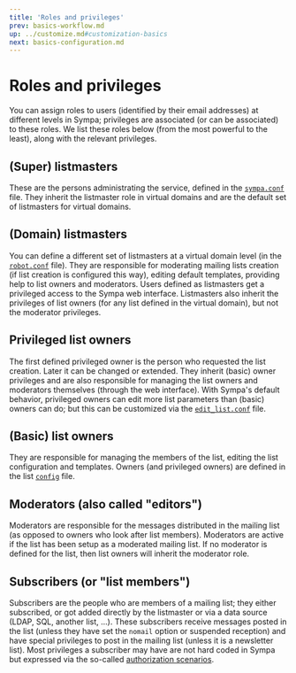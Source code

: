 ```yaml
---
title: 'Roles and privileges'
prev: basics-workflow.md
up: ../customize.md#customization-basics
next: basics-configuration.md
---
```


Roles and privileges
====================

You can assign roles to users (identified by their email addresses) at different levels in Sympa; privileges are associated (or can be associated) to these roles. We list these roles below (from the most powerful to the least), along with the relevant privileges.

(Super) listmasters
-------------------

These are the persons administrating the service, defined in the [`sympa.conf`](/gpldoc/man/sympa_config.5.html) file. They inherit the listmaster role in virtual domains and are the default set of listmasters for virtual domains.

(Domain) listmasters
-------------------

You can define a different set of listmasters at a virtual domain level (in the [`robot.conf`](/gpldoc/man/sympa_config.5.html) file). They are responsible for moderating mailing lists creation (if list creation is configured this way), editing default templates, providing help to list owners and moderators. Users defined as listmasters get a privileged access to the Sympa web interface. Listmasters also inherit the privileges of list owners (for any list defined in the virtual domain), but not the moderator privileges.

Privileged list owners
----------------------

The first defined privileged owner is the person who requested the list creation. Later it can be changed or extended. They inherit (basic) owner privileges and are also responsible for managing the list owners and moderators themselves (through the web interface). With Sympa's default behavior, privileged owners can edit more list parameters than (basic) owners can do; but this can be customized via the [`edit_list.conf`](/gpldoc/man/edit_list.conf.5.html) file.

(Basic) list owners
-------------------

They are responsible for managing the members of the list, editing the list configuration and templates. Owners (and privileged owners) are defined in the list [`config`](/gpldoc/man/sympa_config.5.html) file.

Moderators (also called "editors")
----------------------------------

Moderators are responsible for the messages distributed in the mailing list (as opposed to owners who look after list members). Moderators are active if the list has been setup as a moderated mailing list. If no moderator is defined for the list, then list owners will inherit the moderator role.

Subscribers (or "list members")
-------------------------------

Subscribers are the people who are members of a mailing list; they either subscribed, or got added directly by the listmaster or via a data source (LDAP, SQL, another list, ...). These subscribers receive messages posted in the list (unless they have set the `nomail` option or suspended reception) and have special privileges to post in the mailing list (unless it is a newsletter list). Most privileges a subscriber may have are not hard coded in Sympa but expressed via the so-called [authorization scenarios](basics-scenarios.md).

